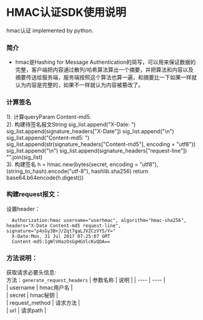 # HMAC认证SDK使用说明

hmac认证 implemented by python.

### 简介  
* hmac是Hashing for Message Authentication的简写，可以用来保证数据的完整，客户端把内容通过散列/哈希算法算出一个摘要，并把算法和内容以及摘要传送给服务端，服务端按照这个算法也算一遍，和摘要比一下如果一样就认为内容是完整的，如果不一样就认为内容被篡改了。

### 计算签名
1). 计算queryParam Content-md5.  
2). 构建待签名报文String 
    sig_list.append("X-Date: ")
    sig_list.append(signature_headers["X-Date"])
    sig_list.append("\n")
    sig_list.append("Content-md5: ")
    sig_list.append(str(signature_headers["Content-md5"], encoding = "utf8"))
    sig_list.append("\n")
    sig_list.append(signature_headers["request-line"])
    "".join(sig_list)  
3). 构建签名     h = hmac.new(bytes(secret, encoding = "utf8"), (string_to_hash).encode("utf-8"), hashlib.sha256)
    return base64.b64encode(h.digest())

### 构建request报文：
设置header：  

```   
  Authorization:hmac username="userhmac", algorithm="hmac-sha256", headers="X-Date Content-md5 request-line", signature="p4sGy3B+J/Zqt7gaLJVZCzVY5/Y="
  X-Date:Mon, 31 Jul 2017 07:25:07 GMT
  Content-md5:IgWlVHazOsGgHGVlcKvQDA==
```
### 方法说明：
获取请求必要头信息:  
方法：`generate_request_headers`
|  参数名称  | 说明  |
|  ----  | ----  |  
| username  | hmac用户名 |  
| secret  | hmac秘钥 |  
| request_method  | 请求方法 |  
| url  | 请求path |   
